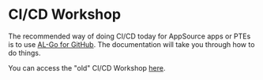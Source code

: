 # CI/CD Workshop

The recommended way of doing CI/CD today for AppSource apps or PTEs is to use [AL-Go for GitHub](https://github.com/microsoft/AL-Go#readme). The documentation will take you through how to do things.

You can access the "old" CI/CD Workshop [here](https://github.com/microsoft/AL-Go/blob/main/Scenarios/old/CI_CD_Workshop.md).

